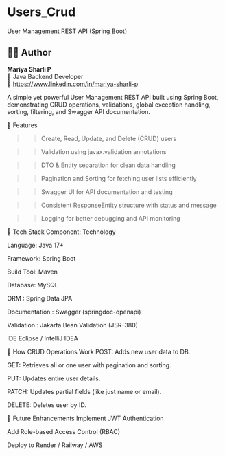 # Users_Crud
User Management REST API (Spring Boot)

## 👩‍💻 Author
**Mariya Sharli P**  
💼 Java Backend Developer  
🔗 https://www.linkedin.com/in/mariya-sharli-p 

A simple yet powerful User Management REST API built using Spring Boot, demonstrating CRUD operations, validations, global exception handling, sorting, filtering, and Swagger API documentation.

🚀 Features
 >> Create, Read, Update, and Delete (CRUD) users

 >> Validation using javax.validation annotations

 >> DTO & Entity separation for clean data handling

 >> Pagination and Sorting for fetching user lists efficiently

 >> Swagger UI for API documentation and testing

 >> Consistent ResponseEntity structure with status and message

 >> Logging for better debugging and API monitoring

🧩 Tech Stack
Component:	Technology

Language:	Java 17+

Framework:	Spring Boot

Build Tool:	Maven

Database:	MySQL

ORM :	Spring Data JPA

Documentation :	Swagger (springdoc-openapi)

Validation :	Jakarta Bean Validation (JSR-380)

IDE	Eclipse / IntelliJ IDEA

💬 How CRUD Operations Work
POST: Adds new user data to DB.

GET: Retrieves all or one user with pagination and sorting.

PUT: Updates entire user details.

PATCH: Updates partial fields (like just name or email).

DELETE: Deletes user by ID.


🌟 Future Enhancements
Implement JWT Authentication

Add Role-based Access Control (RBAC)

Deploy to Render / Railway / AWS

